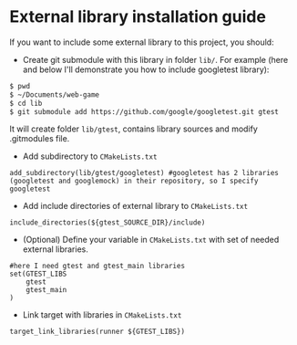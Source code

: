 # External library installation guide

If you want to include some external library to this project, you should:

* Create git submodule with this library in folder `lib/`. For example (here and below I'll demonstrate you how to include googletest library):

```sh
$ pwd
$ ~/Documents/web-game
$ cd lib
$ git submodule add https://github.com/google/googletest.git gtest
```
It will create folder `lib/gtest`, contains library sources and modify .gitmodules file.

* Add subdirectory to `CMakeLists.txt`

```
add_subdirectory(lib/gtest/googletest) #googletest has 2 libraries (googletest and googlemock) in their repository, so I specify googletest
```

* Add include directories of external library to `CMakeLists.txt`

```
include_directories(${gtest_SOURCE_DIR}/include)
```

* (Optional) Define your variable in `CMakeLists.txt` with set of needed external libraries.

```
#here I need gtest and gtest_main libraries
set(GTEST_LIBS
    gtest
    gtest_main
)
```

* Link target with libraries in `CMakeLists.txt`

```
target_link_libraries(runner ${GTEST_LIBS})
```